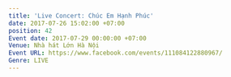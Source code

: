 ```yaml
---
title: 'Live Concert: Chúc Em Hạnh Phúc'
date: 2017-07-26 15:02:00 +07:00
position: 42
Event date: 2017-07-29 00:00:00 +07:00
Venue: Nhà hát Lớn Hà Nội
Event URL: https://www.facebook.com/events/111084122880967/
Genre: LIVE
---
```


